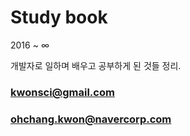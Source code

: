 # Study book

2016 ~ ∞

개발자로 일하며 배우고 공부하게 된 것들 정리.

### [kwonsci@gmail.com](kwonsci@gmail.com)

### [ohchang.kwon@navercorp.com](/ohchang.kwon@navercorp.com)



